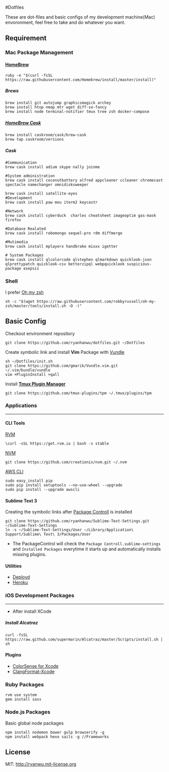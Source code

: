 #Dotfiles

These are dot-files and basic configs of my development machine(Mac) envoronment, feel free to take and do whatever you want.

## Requirement
### Mac Package Management

#### [HomeBrew](http://brew.sh/)

```
ruby -e "$(curl -fsSL https://raw.githubusercontent.com/Homebrew/install/master/install)"
```

##### Brews
```
brew install git autojump graphicsmagick archey
brew install htop nmap mtr wget diff-so-fancy
brew install node terminal-notifier tmux tree zsh docker-compose
```

##### [HomeBrew Cask](http://caskroom.io/)
```
brew install caskroom/cask/brew-cask
brew tap caskroom/versions
```

##### Cask
```
#Communication
brew cask install adium skype nally joinme

#System administration
brew cask install coconutbattery alfred appcleaner ccleaner chromecast spectacle namechanger omnidisksweeper

brew cask install satellite-eyes
#Development
brew cask install paw mou iterm2 keycastr

#Network
brew cask install cyberduck  charles cheatsheet imageoptim gas-mask firefox

#Database Realated
brew cask install robomongo sequel-pro rdm diffmerge

#Mutimedia
brew cask install mplayerx handbrake mixxx igetter

# System Packages
brew cask install qlcolorcode qlstephen qlmarkdown quicklook-json qlprettypatch quicklook-csv betterzipql webpquicklook suspicious-package asepsis
```

### Shell

I prefer [Oh my zsh](https://github.com/robbyrussell/oh-my-zsh)

```
sh -c "$(wget https://raw.githubusercontent.com/robbyrussell/oh-my-zsh/master/tools/install.sh -O -)"
```


## Basic Config
Checkout environment repository

```
git clone https://github.com/ryanhanwu/dotfiles.git ~/Dotfiles
```

Create symbolic link and install **Vim** Package with [Vundle](https://github.com/gmarik/Vundle.vim)

```
sh ~/Dotfiles/init.sh
git clone https://github.com/gmarik/Vundle.vim.git ~/.vim/bundle/vundle
vim +PluginInstall +qall
```
Install [**Tmux Plugin Manager**](https://github.com/tmux-plugins/tpm)
```
git clone https://github.com/tmux-plugins/tpm ~/.tmux/plugins/tpm
```

### Applications
---
#### CLI Tools
[RVM](http://rvm.io/)

```
\curl -sSL https://get.rvm.io | bash -s stable
```

[NVM](https://github.com/creationix/nvm)

```
git clone https://github.com/creationix/nvm.git ~/.nvm
```
[AWS CLI](http://docs.aws.amazon.com/cli/latest/userguide/cli-chap-getting-set-up.html#install-with-pip)

```
sudo easy_install pip
sudo pip install setuptools --no-use-wheel --upgrade
sudo pip install --upgrade awscli
```
#### Sublime Text 3
Creating the symbolic links after [Package Controll](https://packagecontrol.io/installation) is installed

```
git clone https://github.com/ryanhanwu/Sublime-Text-Settings.git ~/Sublime-Text-Settings
ln -s ~/Sublime-Text-Settings/User ~/Library/Application\ Support/Sublime\ Text\ 3/Packages/User
```
* The PackageControl will check the ```Package Controll.sublime-settings``` and ```Installed Packages``` everytime it starts up and automatically installs missing plugins.


#### Utilities

* [Deployd](http://deployd.com/)
* [Heroku](https://toolbelt.herokuapp.com/)

### iOS Development Packages
---
* After install XCode

##### Install Alcatraz
```
curl -fsSL https://raw.github.com/supermarin/Alcatraz/master/Scripts/install.sh | sh
```

#### Plugins
* [ColorSense for Xcode](https://github.com/omz/ColorSense-for-Xcode)
* [ClangFormat-Xcode](https://github.com/travisjeffery/ClangFormat-Xcode.git)

### Ruby Packages

```
rvm use system
gem install sass
```

### Node.js Packages
Basic global node packages

```
npm install nodemon bower gulp browserify -g
npm install webpack hexo sails -g //Frameworks
```

## License

MIT: http://ryanwu.mit-license.org

